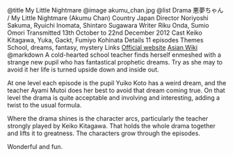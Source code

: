 @title		My Little Nightmare
@image		akumu_chan.jpg
@list
Drama		&#24746;&#22818;&#12385;&#12419;&#12435; / My Little Nightmare (Akumu Chan)
Country		Japan
Director		Noriyoshi Sakuma, Ryuichi Inomata, Shintaro Sugawara
Writer		 Riku Onda, Sumio Omori
Transmitted		13th October to 22nd December 2012
Cast		Keiko Kitagawa, Yuka, Gackt, Fumiyo Kohinata
Details		11 episodes
Themes		School, dreams, fantasy, mystery
Links		[Official website](http://www.ntv.co.jp/akumu/) [Asian Wiki](http://asianwiki.com/My_Little_Nightmare_-_Akumu-chan)
@markdown
A cold-hearted school teacher finds herself enmeshed with a strange new
pupil who has fantastical prophetic dreams. Try as she may to avoid it
her life is turned upside down and inside out.

At one level each episode is the pupil Yuiko Koto has a weird dream, and
the teacher Ayami Mutoi does her best to avoid that dream coming true. On that
level the drama is quite acceptable and involving and interesting,
adding a twist to the usual formula.

Where the drama shines is the character arcs, particularly the teacher
strongly played by Keiko Kitagawa. That holds the whole drama together
and lifts it to greatness. The characters grow through the episodes.

Wonderful and fun.

